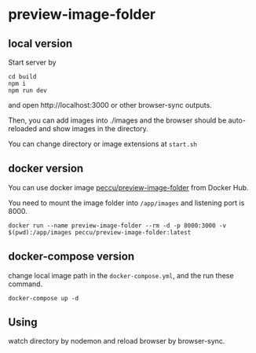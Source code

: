 # preview-image-folder


## local version

Start server by

```
cd build
npm i
npm run dev
```

 and open http://localhost:3000 or other browser-sync outputs.

Then, you can add images into ./images and the browser should be auto-reloaded and show images in the directory.

You can change directory or image extensions at `start.sh`

## docker version

You can use docker image [peccu/preview-image-folder](https://hub.docker.com/r/peccu/preview-image-folder) from Docker Hub.

You need to mount the image folder into `/app/images` and listening port is 8000.

```
docker run --name preview-image-folder --rm -d -p 8000:3000 -v $(pwd):/app/images peccu/preview-image-folder:latest
```

## docker-compose version

change local image path in the `docker-compose.yml`, and the run these command.

```
docker-compose up -d
```

## Using

watch directory by nodemon and reload browser by browser-sync.
